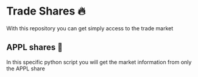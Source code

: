 # Trade Shares :fire:
With this repository you can get simply access to the trade market

## APPL shares :apple:
In this specific python script you will get the market information from only the APPL share

